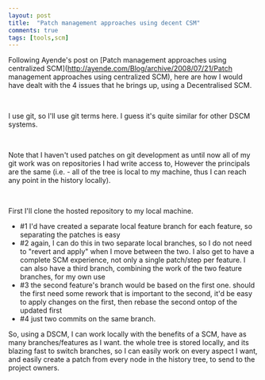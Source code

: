 ```yaml
---
layout: post
title:  "Patch management approaches using decent CSM"
comments: true
tags: [tools,scm]
---
```



Following Ayende's post on [Patch management approaches using centralized SCM](http://ayende.com/Blog/archive/2008/07/21/Patch management approaches using centralized SCM), here are how I would have dealt with the 4 issues that he brings up, using a Decentralised SCM.

&#160;

I use git, so I'll use git terms here. I guess it's quite similar for other DSCM systems.

&#160;

Note that I haven't used patches on git development as until now all of my git work was on repositories I had write access to, However the principals are the same (i.e. - all of the tree is local to my machine, thus I can reach any point in the history locally).

&#160;

First I'll clone the hosted repository to my local machine.

- #1     I'd have created a separate local feature branch for each feature, so separating the patches is easy
- #2     again, I can do this in two separate local branches, so I do not need to &quot;revert and apply&quot; when I move between the two. I also get to have a complete SCM experience, not only a single patch/step per feature.      I can also have a third branch, combining the work of the two feature branches, for my own use
- #3     the second feature's branch would be based on the first one. should the first need some rework that is important to the second, it'd be easy to apply changes on the first, then rebase the second ontop of the updated first
- #4     just two commits on the same branch. 


So, using a DSCM, I can work locally with the benefits of a SCM, have as many branches/features as I want. the whole tree is stored locally, and its blazing fast to switch branches, so I can easily work on every aspect I want, and easily create a patch from every node in the history tree, to send to the project owners.

